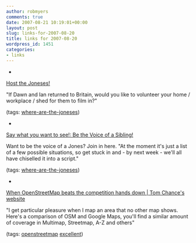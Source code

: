 ```yaml
---
author: robmyers
comments: true
date: 2007-08-21 10:19:01+00:00
layout: post
slug: links-for-2007-08-20
title: links for 2007-08-20
wordpress_id: 1451
categories:
- links
---
```


  

  *   


[Host the Joneses!](http://wherearethejoneses.wikidot.com/forum/t-16785/host-the-joneses#post-42096)

  


"If Dawn and Ian returned to Britain, would you like to volunteer your home / workplace / shed for them to film in?"

  


(tags: [where-are-the-joneses](http://del.icio.us/robmyers/where-are-the-joneses))

  

  

  *   


[Say what you want to see!: Be the Voice of a Sibling!](http://wherearethejoneses.wikidot.com/forum/t-16784/be-the-voice-of-a-sibling#post-42093)

  


Want to be the voice of a Jones? Join in here. "At the moment it's just a list of a few possible situations, so get stuck in and - by next week - we'll all have chiselled it into a script."

  


(tags: [where-are-the-joneses](http://del.icio.us/robmyers/where-are-the-joneses))

  

  

  *   


[When OpenStreetMap beats the competition hands down | Tom Chance's website](http://tom.acrewoods.net/blog/2007/aug/when-openstreetmap-beats-competition-hands-down)

  


"I get particular pleasure when I map an area that no other map shows. Here's a comparison of OSM and Google Maps, you'll find a similar amount of coverage in Multimap, Streetmap, A-Z and others"

  


(tags: [openstreetmap](http://del.icio.us/robmyers/openstreetmap) [excellent](http://del.icio.us/robmyers/excellent))

  

  
  


